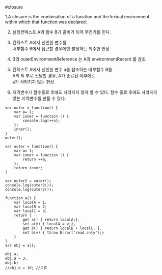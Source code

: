 #closure

1.A closure is the combination of a function and the lexical environment within which that function was declared;

2. 실행컨텍스트 A와 함수 B가 콤비가 되어 무언가를 한다.

3. 컨텍스트 A에서 선언한 변수를  
내부함수 B에서 접근할 경우에만 발생하는 특수한 현상

4. B의 outerEnvironmentReference 는 A의 environmentRecord 를 참조 

5. 컨텍스트 A에서 선언한 변수 a를 참조하는 내부함수 B를  
  A의 외 부로 전달할 경우,
  A가 종료된 이후에도   
  a가 사라지지 않는 현상

6. 지역변수가 함수종료 후에도 사라지지 않게 할 수 있다. 
  함수 종료 후에도 사라지지 않는 지역변수를 만들 수 있다.


```
var outer = function() {
	var a= 1;
	var inner = function () {
		console.log(++a);
	};
	inner();
}
outer();
```

```
var outer = function() {
	var a= 1;
	var inner = function () {
		return ++a;
	};
	return inner;
}

var outer2 = outer();
console.log(outer2());
console.log(outer2());
```


```
function a() {
	var localA = 1;
	var localB = 2;
	var localC = 3;
	return {
		get a() { return localA;},
		set a(v) { localA = v;},
		get b() { return localB + localC; },
		set b(v) { throw Error('read only');}
	}
}
var obj = a();

obj.a;
obj.a = 3;
obj.b;
//obj.b = 10; //오류
```

